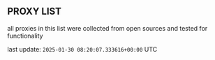 ## PROXY LIST

all proxies in this list were collected from open sources and tested for functionality

last update: `2025-01-30 08:20:07.333616+00:00` UTC